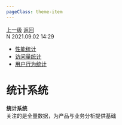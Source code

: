 ```yaml
---
pageClass: theme-item
---
```

<div class="extend-header">
    <div class="info">
        <div class="record">
            <a class="back" href="./">上一级</a>
            <a class="back" href="./">返回</a>
        </div>        
        <div class="mini">
            <span>N 2021.09.02 14:29</span>
        </div>
    </div>
    <div class="content"><div class="custom-block children"><ul><li><a href="/frontend/layerSecurity/systemStatistical/performance">性能统计</a></li><li><a href="/frontend/layerSecurity/systemStatistical/pv">访问量统计</a></li><li><a href="/frontend/layerSecurity/systemStatistical/behavior">用户行为统计</a></li></ul></div></div>
</div>
<div class="content-header">
<h1>统计系统</h1><strong>统计系统</strong>
<summary class="desc">关注的是全量数据，为产品与业务分析提供基础</summary>
</div>
<div class="static-content">


</div>